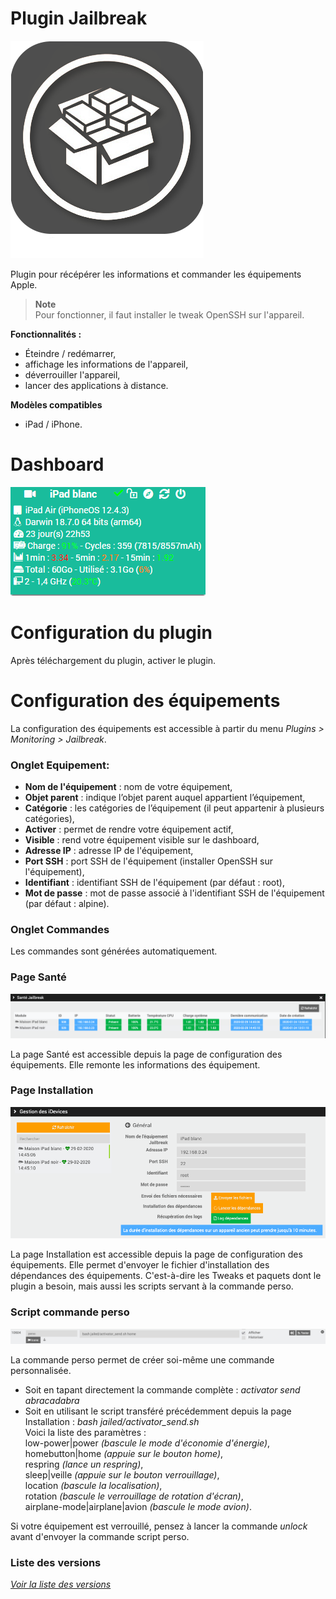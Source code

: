 Plugin Jailbreak
=============

![Logo plugin](../assets/images/Jailbreak_icon.png "Logo plugin")

Plugin pour récépérer les informations et commander les équipements Apple.

> **Note**  
> Pour fonctionner, il faut installer le tweak OpenSSH sur l'appareil.

**Fonctionnalités :**

- Éteindre / redémarrer,
- affichage les informations de l'appareil,
- déverrouiller l'appareil,
- lancer des applications à distance.

**Modèles compatibles**
- iPad / iPhone.

Dashboard
=========

![Visuel du dashboard](../assets/images/Dashboard.png "Visuel du dashboard")

Configuration du plugin
=======================

Après téléchargement du plugin, activer le plugin.

Configuration des équipements
=============================

La configuration des équipements est accessible à partir du menu *Plugins > Monitoring > Jailbreak*.

### Onglet Equipement:

-   **Nom de l'équipement** : nom de votre équipement,
-   **Objet parent** : indique l’objet parent auquel appartient l’équipement,
-   **Catégorie** : les catégories de l’équipement (il peut appartenir à plusieurs catégories),
-   **Activer** : permet de rendre votre équipement actif,
-   **Visible** : rend votre équipement visible sur le dashboard,
-   **Adresse IP** : adresse IP de l'équipement,
-   **Port SSH** : port SSH de l'équipement (installer OpenSSH sur l'équipement),
-   **Identifiant** : identifiant SSH de l'équipement (par défaut : root),
-   **Mot de passe** : mot de passe associé à l'identifiant SSH de l'équipement (par défaut : alpine).

### Onglet Commandes

Les commandes sont générées automatiquement.

### Page Santé

![Page santé](../assets/images/jailbreak_screenshot2.png "Page Santé")

La page Santé est accessible depuis la page de configuration des équipements.
Elle remonte les informations des équipement.

### Page Installation

![Page Installation](../assets/images/jailbreak_screenshot1.png "Page Installation")

La page Installation est accessible depuis la page de configuration des équipements.
Elle permet d'envoyer le fichier d'installation des dépendances des équipements.
C'est-à-dire les Tweaks et paquets dont le plugin a besoin, mais aussi les scripts servant à la commande perso.

### Script commande perso

![Script commande perso](../assets/images/jailbreak_screenshot3.png "Script commande perso")

La commande perso permet de créer soi-même une commande personnalisée.
* Soit en tapant directement la commande complète : *activator send abracadabra*
* Soit en utilisant le script transféré précédemment depuis la page Installation : *bash jailed/activator_send.sh* *<parametre>*</br>
Voici la liste des paramètres :</br>
    low-power|power *(bascule le mode d'économie d'énergie)*,</br>
    homebutton|home *(appuie sur le bouton home)*,</br>
    respring *(lance un respring)*,</br>
    sleep|veille *(appuie sur le bouton verrouillage)*,</br>
    location *(bascule la localisation)*,</br>
    rotation *(bascule le verrouillage de rotation d'écran)*,</br>
    airplane-mode|airplane|avion *(bascule le mode avion)*.
  
Si votre équipement est verrouillé, pensez à lancer la commande *unlock* avant d'envoyer la commande script perso.
    
### Liste des versions

*[Voir la liste des versions](changelog.md)*
